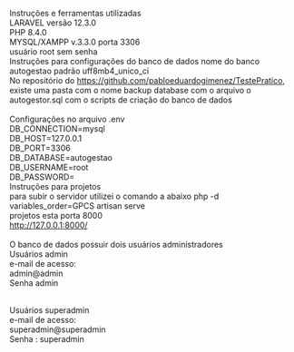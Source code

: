 Instruções e ferramentas utilizadas
<br> LARAVEL versão 12.3.0
<br> PHP 8.4.0
<br> MYSQL/XAMPP v.3.3.0 porta 3306
<br> usuário root sem  senha 
<br>
Instruções para configurações do banco de dados
nome do banco autogestao 
padrão uff8mb4_unico_ci
<br>
No repositório do https://github.com/pabloeduardogimenez/TestePratico,
existe uma pasta com o nome backup database com o arquivo
o autogestor.sql com o  scripts de criação do banco de dados 
<br>
<br> Configurações no arquivo .env 
<br> DB_CONNECTION=mysql
<br> DB_HOST=127.0.0.1
<br> DB_PORT=3306
<br> DB_DATABASE=autogestao
<br> DB_USERNAME=root
<br> DB_PASSWORD=
<br>
Instruções para projetos
<br>
para subir o servidor utilizei o comando a abaixo 
php -d variables_order=GPCS artisan serve
<br>
projetos esta porta 8000 
<br>http://127.0.0.1:8000/
<br>
<br> O banco de dados possuir dois usuários administradores
<br> Usuários admin
<br> e-mail de acesso: 
<br> admin@admin
<br> Senha admin

<br> Usuários superadmin
<br> e-mail de acesso: 
<br> superadmin@superadmin
<br> Senha : superadmin






